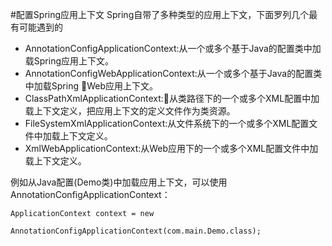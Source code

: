 #配置Spring应用上下文
Spring自带了多种类型的应用上下文，下面罗列几个最有可能遇到的
* AnnotationConfigApplicationContext:从一个或多个基于Java的配置类中加载Spring应用上下文。
* AnnotationConfigWebApplicationContext:从一个或多个基于Java的配置类中加载Spring Web应用上下文。
* ClassPathXmlApplicationContext:从类路径下的一个或多个XML配置中加载上下文定义，把应用上下文的定义文件作为类资源。
* FileSystemXmlApplicationContext:从文件系统下的一个或多个XML配置文件中加载上下文定义。
* XmlWebApplicationContext:从Web应用下的一个或多个XML配置文件中加载上下文定义。

例如从Java配置(Demo类)中加载应用上下文，可以使用AnnotationConfigApplicationContext：
```
ApplicationContext context = new 
                     AnnotationConfigApplicationContext(com.main.Demo.class);
```
